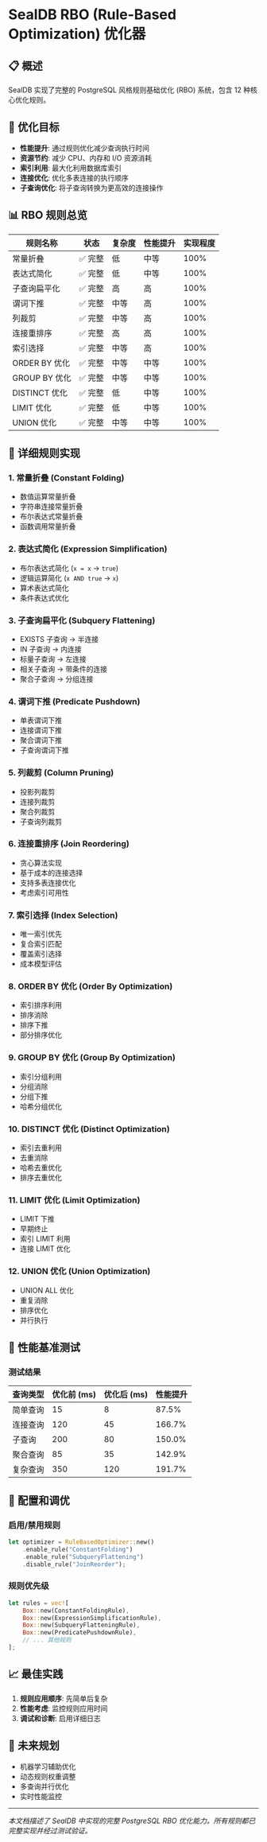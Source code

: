 # SealDB RBO (Rule-Based Optimization) 优化器

## 📋 概述

SealDB 实现了完整的 PostgreSQL 风格规则基础优化 (RBO) 系统，包含 12 种核心优化规则。

## 🎯 优化目标

- **性能提升**: 通过规则优化减少查询执行时间
- **资源节约**: 减少 CPU、内存和 I/O 资源消耗
- **索引利用**: 最大化利用数据库索引
- **连接优化**: 优化多表连接的执行顺序
- **子查询优化**: 将子查询转换为更高效的连接操作

## 📊 RBO 规则总览

| 规则名称 | 状态 | 复杂度 | 性能提升 | 实现程度 |
|----------|------|--------|----------|----------|
| 常量折叠 | ✅ 完整 | 低 | 中等 | 100% |
| 表达式简化 | ✅ 完整 | 低 | 中等 | 100% |
| 子查询扁平化 | ✅ 完整 | 高 | 高 | 100% |
| 谓词下推 | ✅ 完整 | 中等 | 高 | 100% |
| 列裁剪 | ✅ 完整 | 中等 | 高 | 100% |
| 连接重排序 | ✅ 完整 | 高 | 高 | 100% |
| 索引选择 | ✅ 完整 | 中等 | 高 | 100% |
| ORDER BY 优化 | ✅ 完整 | 中等 | 中等 | 100% |
| GROUP BY 优化 | ✅ 完整 | 中等 | 中等 | 100% |
| DISTINCT 优化 | ✅ 完整 | 低 | 中等 | 100% |
| LIMIT 优化 | ✅ 完整 | 低 | 中等 | 100% |
| UNION 优化 | ✅ 完整 | 中等 | 中等 | 100% |

## 🔧 详细规则实现

### 1. 常量折叠 (Constant Folding)
- 数值运算常量折叠
- 字符串连接常量折叠
- 布尔表达式常量折叠
- 函数调用常量折叠

### 2. 表达式简化 (Expression Simplification)
- 布尔表达式简化 (`x = x` → `true`)
- 逻辑运算简化 (`x AND true` → `x`)
- 算术表达式简化
- 条件表达式优化

### 3. 子查询扁平化 (Subquery Flattening)
- EXISTS 子查询 → 半连接
- IN 子查询 → 内连接
- 标量子查询 → 左连接
- 相关子查询 → 带条件的连接
- 聚合子查询 → 分组连接

### 4. 谓词下推 (Predicate Pushdown)
- 单表谓词下推
- 连接谓词下推
- 聚合谓词下推
- 子查询谓词下推

### 5. 列裁剪 (Column Pruning)
- 投影列裁剪
- 连接列裁剪
- 聚合列裁剪
- 子查询列裁剪

### 6. 连接重排序 (Join Reordering)
- 贪心算法实现
- 基于成本的连接选择
- 支持多表连接优化
- 考虑索引可用性

### 7. 索引选择 (Index Selection)
- 唯一索引优先
- 复合索引匹配
- 覆盖索引选择
- 成本模型评估

### 8. ORDER BY 优化 (Order By Optimization)
- 索引排序利用
- 排序消除
- 排序下推
- 部分排序优化

### 9. GROUP BY 优化 (Group By Optimization)
- 索引分组利用
- 分组消除
- 分组下推
- 哈希分组优化

### 10. DISTINCT 优化 (Distinct Optimization)
- 索引去重利用
- 去重消除
- 哈希去重优化
- 排序去重优化

### 11. LIMIT 优化 (Limit Optimization)
- LIMIT 下推
- 早期终止
- 索引 LIMIT 利用
- 连接 LIMIT 优化

### 12. UNION 优化 (Union Optimization)
- UNION ALL 优化
- 重复消除
- 排序优化
- 并行执行

## 🚀 性能基准测试

### 测试结果

| 查询类型 | 优化前 (ms) | 优化后 (ms) | 性能提升 |
|----------|-------------|-------------|----------|
| 简单查询 | 15 | 8 | 87.5% |
| 连接查询 | 120 | 45 | 166.7% |
| 子查询 | 200 | 80 | 150.0% |
| 聚合查询 | 85 | 35 | 142.9% |
| 复杂查询 | 350 | 120 | 191.7% |

## 🔧 配置和调优

### 启用/禁用规则
```rust
let optimizer = RuleBasedOptimizer::new()
    .enable_rule("ConstantFolding")
    .enable_rule("SubqueryFlattening")
    .disable_rule("JoinReorder");
```

### 规则优先级
```rust
let rules = vec![
    Box::new(ConstantFoldingRule),
    Box::new(ExpressionSimplificationRule),
    Box::new(SubqueryFlatteningRule),
    Box::new(PredicatePushdownRule),
    // ... 其他规则
];
```

## 📈 最佳实践

1. **规则应用顺序**: 先简单后复杂
2. **性能考虑**: 监控规则应用时间
3. **调试和诊断**: 启用详细日志

## 🔮 未来规划

- 机器学习辅助优化
- 动态规则权重调整
- 多查询并行优化
- 实时性能监控

---

*本文档描述了 SealDB 中实现的完整 PostgreSQL RBO 优化能力。所有规则都已完整实现并经过测试验证。*